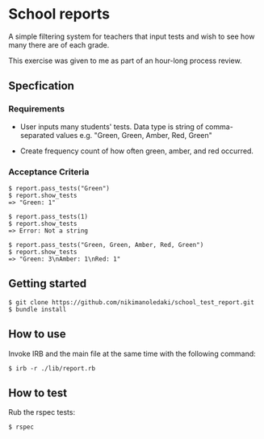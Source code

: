 # School reports

A simple filtering system for teachers that input tests and wish to see how many there are of each grade. 

This exercise was given to me as part of an hour-long process review.

## Specfication

### Requirements
* User inputs many students' tests. Data type is string of comma-separated values e.g. "Green, Green, Amber, Red, Green"

* Create frequency count of how often green, amber, and red occurred. 

### Acceptance Criteria
```
$ report.pass_tests("Green")
$ report.show_tests 
=> "Green: 1"

$ report.pass_tests(1)
$ report.show_tests
=> Error: Not a string

$ report.pass_tests("Green, Green, Amber, Red, Green")
$ report.show_tests 
=> "Green: 3\nAmber: 1\nRed: 1" 
```

## Getting started

```
$ git clone https://github.com/nikimanoledaki/school_test_report.git
$ bundle install
```

## How to use
Invoke IRB and the main file at the same time with the following command:
```
$ irb -r ./lib/report.rb
```

## How to test
Rub the rspec tests:
```
$ rspec
```
